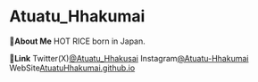 # Atuatu_Hhakumai  

**🍚About Me**
HOT RICE born in Japan.

**🔗Link**
Twitter(X)[@Atuatu_Hhakusai](https://twitter.com/Atuatu_Hhakusai)
Instagram[@Atuatu-Hhakumai](https://www.instagram.com/atuatu.hhakumai/)
WebSite[AtuatuHhakumai.github.io](https://www.atuatu-hhakumai.github.io)
